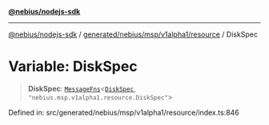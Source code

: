 [**@nebius/nodejs-sdk**](../../../../../../README.md)

***

[@nebius/nodejs-sdk](../../../../../../README.md) / [generated/nebius/msp/v1alpha1/resource](../README.md) / DiskSpec

# Variable: DiskSpec

> **DiskSpec**: [`MessageFns`](../../../../../../runtime/protos/core/interfaces/MessageFns.md)\<[`DiskSpec`](../interfaces/DiskSpec.md), `"nebius.msp.v1alpha1.resource.DiskSpec"`\>

Defined in: src/generated/nebius/msp/v1alpha1/resource/index.ts:846
